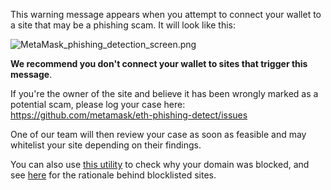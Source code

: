 This warning message appears when you attempt to connect your wallet to a site that may be a phishing scam. It will look like this: 


![MetaMask_phishing_detection_screen.png](https://support.metamask.io/hc/article_attachments/13921484870939)


**We recommend you don't connect your wallet to sites that trigger this message**.


If you're the owner of the site and believe it has been wrongly marked as a potential scam, please log your case here: <https://github.com/metamask/eth-phishing-detect/issues> 


One of our team will then review your case as soon as feasible and may whitelist your site depending on their findings. 


You can also use [this utility](https://metamask.github.io/eth-phishing-detect/) to check why your domain was blocked, and see [here](https://github.com/MetaMask/eth-phishing-detect) for the rationale behind blocklisted sites. 

